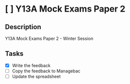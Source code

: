# [ ] Y13A Mock Exams Paper 2

## Description

Y13A Mock Exams Paper 2 - Winter Session

## Tasks

- [x] Write the feedback
- [ ] Copy the feedback to Managebac
- [ ] Update the spreadsheet
